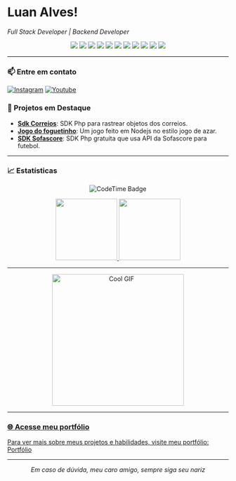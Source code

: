 <h1 align="left">Luan Alves!</h1>

<p align="left">
  <em>Full Stack Developer | Backend Developer </em>
</p>

<p align="center">
  <img src="https://img.shields.io/badge/PHP-777BB4?style=for-the-badge&logo=php&logoColor=4ADEDD&color=000" />
  <img src="https://img.shields.io/badge/JavaScript-F7DF1E?style=for-the-badge&logo=javascript&logoColor=4ADEDD&color=000" />
  <img src="https://img.shields.io/badge/React-61DAFB?style=for-the-badge&logo=react&logoColor=4ADEDD&color=000" />
  <img src="https://img.shields.io/badge/Python-3776AB?style=for-the-badge&logo=python&logoColor=4ADEDD&color=000" />
  <img src="https://img.shields.io/badge/SQL-4479A1?style=for-the-badge&logo=postgresql&logoColor=4ADEDD&color=000" />
  <img src="https://img.shields.io/badge/CSS-1572B6?style=for-the-badge&logo=css3&logoColor=4ADEDD&color=000" />
  <img src="https://img.shields.io/badge/HTML-E34F26?style=for-the-badge&logo=html5&logoColor=4ADEDD&color=000" />
  <img src="https://img.shields.io/badge/Go-00ADD8?style=for-the-badge&logo=go&logoColor=4ADEDD&color=000" />
  <img src="https://img.shields.io/badge/Linux-FCC624?style=for-the-badge&logo=linux&logoColor=4ADEDD&color=000" />
  <img src="https://img.shields.io/badge/Node.js-339933?style=for-the-badge&logo=node.js&logoColor=4ADEDD&color=000" />
  <img src="https://img.shields.io/badge/Electron-191970?style=for-the-badge&logo=electron&logoColor=4ADEDD&color=000" />
</p>

<hr style="margin: 1px 0; border: none; border-top: 1px solid #ccc;">



### 📫 Entre em contato

[![Instagram](https://img.shields.io/badge/-%234ADEDD.svg?logo=instagram&logoColor=white&style=for-the-badge&label=@luan.r.dev)](https://www.instagram.com/luan.r.dev)
[![Youtube](https://img.shields.io/badge/-%234ADEDD.svg?logo=youtube&logoColor=&style=for-the-badge&label=@luanalvesdev)](https://www.youtube.com/@luanalvesdev)



### 🌟 Projetos em Destaque

- **[Sdk Correios](https://github.com/luannsr12/sdkcorreios)**: SDK Php para rastrear objetos dos correios.
- **[Jogo do foguetinho](https://github.com/luannsr12/rocket)**: Um jogo feito em Nodejs no estilo jogo de azar.
- **[SDK Sofascore](https://github.com/luannsr12/lance)**: SDK Php gratuita que usa API da Sofascore para futebol.

---

### 📈 Estatísticas

<p  align="center" >
 <img href="https://codetime.dev" alt="CodeTime Badge" src="https://img.shields.io/endpoint?style=for-the-badge&color=4ADEDD&logoColor=4ADEDD&url=https%3A%2F%2Fapi.codetime.dev%2Fshield%3Fid%3D26223%26project%3D%26in=0">
</p>

<div align="center">
  <a href="https://github.com/luannsr12/">
  <img height="140em" src="https://github-readme-stats.vercel.app/api?username=luannsr12&show_icons=true&theme=dark&include_all_commits=true&count_private=true"/>
  <img height="140em" src="https://github-readme-stats.vercel.app/api/top-langs/?username=luannsr12&layout=compact&langs_count=8&theme=dark"/>
</div>

---

<p align="center">
  <img src="https://media.giphy.com/media/l0amJzVHIAfl7jMDos/giphy.gif" alt="Cool GIF" width="300" />
</p>

---

### 🌐 Acesse meu portfólio

Para ver mais sobre meus projetos e habilidades, visite meu portfólio: [Portfólio](https://github.com/luannsr12?tab=repositories)

---

<p align="center">
  <em>Em caso de dúvida, meu caro amigo, sempre siga seu nariz</em>
</p>
